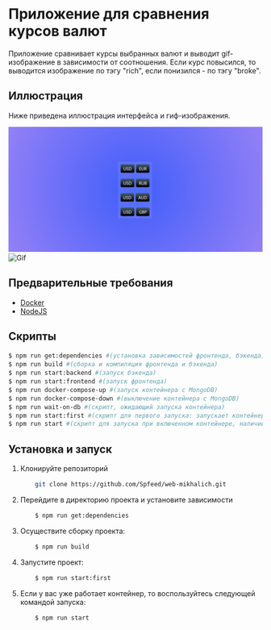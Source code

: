 # Приложение для сравнения курсов валют

Приложение сравнивает курсы выбранных валют и выводит gif-изображение в зависимости от соотношения.
Если курс повысился, то выводится изображение по тэгу "rich", если понизился - по тэгу "broke".

## Иллюстрация

Ниже приведена иллюстрация интерфейса и гиф-изображения.

![Interface](./img/img.png)
![Gif](./img/gifka.gif)

## Предварительные требования

- [Docker](https://www.docker.com/get-started/)
- [NodeJS](https://nodejs.org/en/download)

## Скрипты
```bash
$ npm run get:dependencies #(установка зависимостей фронтенда, бэкенда)
$ npm run build #(сборка и компиляция фронтенда и бэкенда)
$ npm run start:backend #(запуск бэкенда)
$ npm run start:frontend #(запуск фронтенда)
$ npm run docker-compose-up #(запуск контейнера с MongoDB)
$ npm run docker-compose-down #(выключение контейнера с MongoDB)
$ npm run wait-on-db #(скрипт, ожидающий запуска контейнера)
$ npm run start:first #(скрипт для первого запуска: запускает контейнер, бэкенд и фронтэнд при наличии зависимостей и собранного бэкенда и фронтенда)
$ npm run start #(скрипт для запуска при включенном контейнере, наличии зависимостей и сборки. запускает бэкенд и фронтенд)
```

## Установка и запуск

1. Клонируйте репозиторий 
    ```bash
        git clone https://github.com/Spfeed/web-mikhalich.git
    ```
2. Перейдите в директорию проекта и установите зависимости
    ```bash
        $ npm run get:dependencies
    ```
3. Осуществите сборку проекта:
    ```bash
        $ npm run build
    ```
4. Запустите проект:
    ```bash
        $ npm run start:first
    ```
5. Если у вас уже работает контейнер, то воспользуйтесь следующей командой запуска:
    ```bash
        $ npm run start
    ```